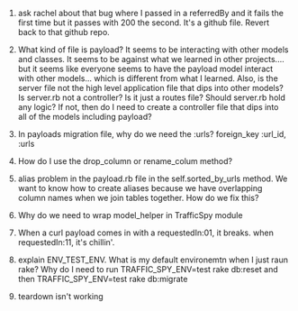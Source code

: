 1) ask rachel about that bug where I passed in a referredBy and it fails the first time but it passes with 200 the second. It's a github file. Revert back to that github repo.
2) What kind of file is payload? It seems to be interacting with other models and classes. It seems to be against what we learned in other
projects.... but it seems like everyone seems to have the payload model interact with other models... which is different from what I learned. Also, is the server file not the high level application file that dips into other models? Is server.rb not a controller? Is it just a routes file? Should server.rb hold any logic? If not, then do I need to create a controller file that dips into all of the models including payload?
3) In payloads migration file, why do we need the :urls?
foreign_key   :url_id, :urls

4) How do I use the drop_column or rename_colum method?

5) alias problem in the payload.rb file in the self.sorted_by_urls method. We want to know how to create aliases because we have overlapping column names when we join tables together. How do we fix this?

6) Why do we need to wrap model_helper in TrafficSpy module

7) When a curl payload comes in with a requestedIn:01, it breaks. when requestedIn:11, it's chillin'.

8) explain ENV_TEST_ENV. What is my default environemtn when I just raun rake? Why do I need to run TRAFFIC_SPY_ENV=test rake db:reset and then TRAFFIC_SPY_ENV=test rake db:migrate

9) teardown isn't working
